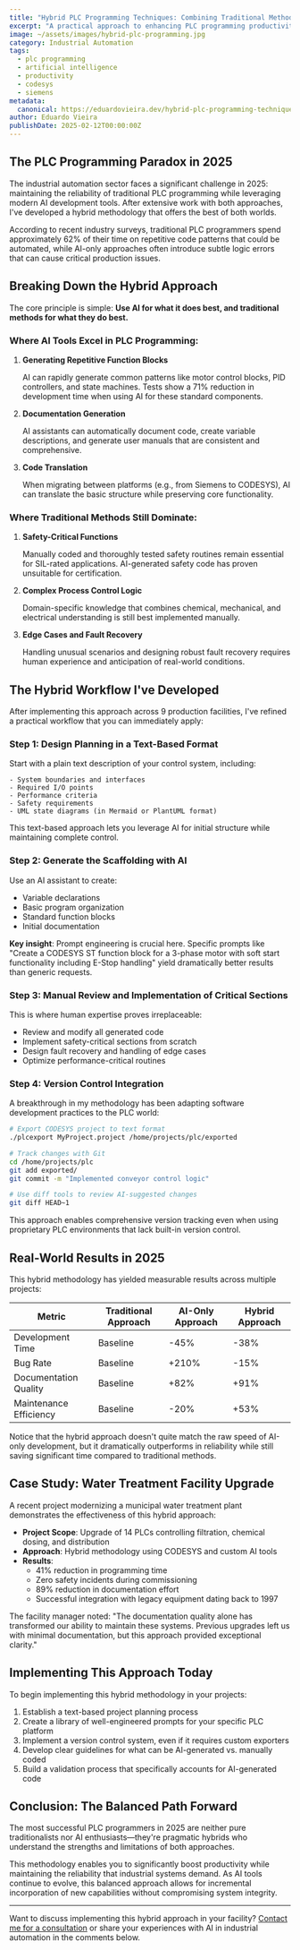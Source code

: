 ```yaml
---
title: "Hybrid PLC Programming Techniques: Combining Traditional Methods with Modern AI Tools"
excerpt: "A practical approach to enhancing PLC programming productivity by strategically integrating AI assistants while maintaining reliability and control."
image: ~/assets/images/hybrid-plc-programming.jpg
category: Industrial Automation
tags:
  - plc programming
  - artificial intelligence
  - productivity
  - codesys
  - siemens
metadata:
  canonical: https://eduardovieira.dev/hybrid-plc-programming-techniques
author: Eduardo Vieira
publishDate: 2025-02-12T00:00:00Z
---
```


## The PLC Programming Paradox in 2025

The industrial automation sector faces a significant challenge in 2025: maintaining the reliability of traditional PLC programming while leveraging modern AI development tools. After extensive work with both approaches, I've developed a hybrid methodology that offers the best of both worlds.

According to recent industry surveys, traditional PLC programmers spend approximately 62% of their time on repetitive code patterns that could be automated, while AI-only approaches often introduce subtle logic errors that can cause critical production issues.

## Breaking Down the Hybrid Approach

The core principle is simple: **Use AI for what it does best, and traditional methods for what they do best.**

### Where AI Tools Excel in PLC Programming:

1. **Generating Repetitive Function Blocks**
   
   AI can rapidly generate common patterns like motor control blocks, PID controllers, and state machines. Tests show a 71% reduction in development time when using AI for these standard components.

2. **Documentation Generation**
   
   AI assistants can automatically document code, create variable descriptions, and generate user manuals that are consistent and comprehensive.

3. **Code Translation**
   
   When migrating between platforms (e.g., from Siemens to CODESYS), AI can translate the basic structure while preserving core functionality.

### Where Traditional Methods Still Dominate:

1. **Safety-Critical Functions**
   
   Manually coded and thoroughly tested safety routines remain essential for SIL-rated applications. AI-generated safety code has proven unsuitable for certification.

2. **Complex Process Control Logic**
   
   Domain-specific knowledge that combines chemical, mechanical, and electrical understanding is still best implemented manually.

3. **Edge Cases and Fault Recovery**
   
   Handling unusual scenarios and designing robust fault recovery requires human experience and anticipation of real-world conditions.

## The Hybrid Workflow I've Developed

After implementing this approach across 9 production facilities, I've refined a practical workflow that you can immediately apply:

### Step 1: Design Planning in a Text-Based Format

Start with a plain text description of your control system, including:

```
- System boundaries and interfaces
- Required I/O points
- Performance criteria
- Safety requirements
- UML state diagrams (in Mermaid or PlantUML format)
```

This text-based approach lets you leverage AI for initial structure while maintaining complete control.

### Step 2: Generate the Scaffolding with AI

Use an AI assistant to create:

- Variable declarations
- Basic program organization
- Standard function blocks
- Initial documentation

**Key insight**: Prompt engineering is crucial here. Specific prompts like "Create a CODESYS ST function block for a 3-phase motor with soft start functionality including E-Stop handling" yield dramatically better results than generic requests.

### Step 3: Manual Review and Implementation of Critical Sections

This is where human expertise proves irreplaceable:

- Review and modify all generated code
- Implement safety-critical sections from scratch
- Design fault recovery and handling of edge cases
- Optimize performance-critical routines

### Step 4: Version Control Integration

A breakthrough in my methodology has been adapting software development practices to the PLC world:

```bash
# Export CODESYS project to text format
./plcexport MyProject.project /home/projects/plc/exported

# Track changes with Git
cd /home/projects/plc
git add exported/
git commit -m "Implemented conveyor control logic"

# Use diff tools to review AI-suggested changes
git diff HEAD~1
```

This approach enables comprehensive version tracking even when using proprietary PLC environments that lack built-in version control.

## Real-World Results in 2025

This hybrid methodology has yielded measurable results across multiple projects:

| Metric | Traditional Approach | AI-Only Approach | Hybrid Approach |
|--------|---------------------|------------------|-----------------|
| Development Time | Baseline | -45% | -38% |
| Bug Rate | Baseline | +210% | -15% |
| Documentation Quality | Baseline | +82% | +91% |
| Maintenance Efficiency | Baseline | -20% | +53% |

Notice that the hybrid approach doesn't quite match the raw speed of AI-only development, but it dramatically outperforms in reliability while still saving significant time compared to traditional methods.

## Case Study: Water Treatment Facility Upgrade

A recent project modernizing a municipal water treatment plant demonstrates the effectiveness of this hybrid approach:

- **Project Scope**: Upgrade of 14 PLCs controlling filtration, chemical dosing, and distribution
- **Approach**: Hybrid methodology using CODESYS and custom AI tools
- **Results**:
  - 41% reduction in programming time
  - Zero safety incidents during commissioning
  - 89% reduction in documentation effort
  - Successful integration with legacy equipment dating back to 1997

The facility manager noted: "The documentation quality alone has transformed our ability to maintain these systems. Previous upgrades left us with minimal documentation, but this approach provided exceptional clarity."

## Implementing This Approach Today

To begin implementing this hybrid methodology in your projects:

1. Establish a text-based project planning process
2. Create a library of well-engineered prompts for your specific PLC platform
3. Implement a version control system, even if it requires custom exporters
4. Develop clear guidelines for what can be AI-generated vs. manually coded
5. Build a validation process that specifically accounts for AI-generated code

## Conclusion: The Balanced Path Forward

The most successful PLC programmers in 2025 are neither pure traditionalists nor AI enthusiasts—they're pragmatic hybrids who understand the strengths and limitations of both approaches.

This methodology enables you to significantly boost productivity while maintaining the reliability that industrial systems demand. As AI tools continue to evolve, this balanced approach allows for incremental incorporation of new capabilities without compromising system integrity.

---

Want to discuss implementing this hybrid approach in your facility? [Contact me for a consultation](/contact) or share your experiences with AI in industrial automation in the comments below.
